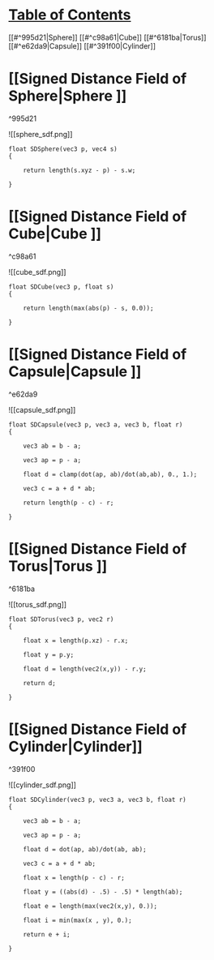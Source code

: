 # <u>Table of Contents</u>

[[#^995d21|Sphere]]
[[#^c98a61|Cube]]
[[#^6181ba|Torus]]
[[#^e62da9|Capsule]]
[[#^391f00|Cylinder]]



# [[Signed Distance Field of Sphere|Sphere ]]

^995d21

![[sphere_sdf.png]]
```
float SDSphere(vec3 p, vec4 s)
{

	return length(s.xyz - p) - s.w;

}
```

# [[Signed Distance Field of Cube|Cube ]]

^c98a61

![[cube_sdf.png]]
```
float SDCube(vec3 p, float s)
{

	return length(max(abs(p) - s, 0.0));

}
```

# [[Signed Distance Field of Capsule|Capsule ]]

^e62da9

![[capsule_sdf.png]]
```
float SDCapsule(vec3 p, vec3 a, vec3 b, float r)
{

	vec3 ab = b - a;

	vec3 ap = p - a;

	float d = clamp(dot(ap, ab)/dot(ab,ab), 0., 1.);

	vec3 c = a + d * ab;

	return length(p - c) - r;

}
```

# [[Signed Distance Field of Torus|Torus ]]

^6181ba

![[torus_sdf.png]]
```
float SDTorus(vec3 p, vec2 r)
{

	float x = length(p.xz) - r.x;

	float y = p.y;

	float d = length(vec2(x,y)) - r.y;

	return d;

}
```

# [[Signed Distance Field of Cylinder|Cylinder]]

^391f00

![[cylinder_sdf.png]]

```
float SDCylinder(vec3 p, vec3 a, vec3 b, float r)
{

	vec3 ab = b - a;
	
	vec3 ap = p - a;

	float d = dot(ap, ab)/dot(ab, ab);

	vec3 c = a + d * ab;

	float x = length(p - c) - r;

	float y = ((abs(d) - .5) - .5) * length(ab);

	float e = length(max(vec2(x,y), 0.));

	float i = min(max(x , y), 0.);

	return e + i;

}
```